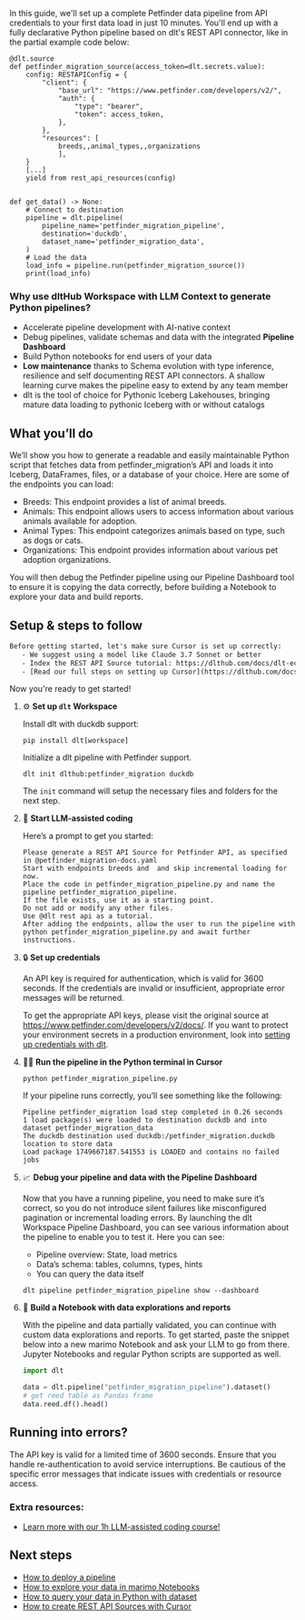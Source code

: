 In this guide, we'll set up a complete Petfinder data pipeline from API credentials to your first data load in just 10 minutes. You'll end up with a fully declarative Python pipeline based on dlt's REST API connector, like in the partial example code below:

```python-outcome
@dlt.source
def petfinder_migration_source(access_token=dlt.secrets.value):
    config: RESTAPIConfig = {
        "client": {
            "base_url": "https://www.petfinder.com/developers/v2/",
            "auth": {
                "type": "bearer",
                "token": access_token,
            },
        },
        "resources": [
            breeds,,animal_types,,organizations
            ],
    }
    [...]
    yield from rest_api_resources(config)


def get_data() -> None:
    # Connect to destination
    pipeline = dlt.pipeline(
        pipeline_name='petfinder_migration_pipeline',
        destination='duckdb',
        dataset_name='petfinder_migration_data', 
    )
    # Load the data
    load_info = pipeline.run(petfinder_migration_source())
    print(load_info) 
```

### Why use dltHub Workspace with LLM Context to generate Python pipelines?

- Accelerate pipeline development with AI-native context
- Debug pipelines, validate schemas and data with the integrated **Pipeline Dashboard**
- Build Python notebooks for end users of your data
- **Low maintenance** thanks to Schema evolution with type inference, resilience and self documenting REST API connectors. A shallow learning curve makes the pipeline easy to extend by any team member
- dlt is the tool of choice for Pythonic Iceberg Lakehouses, bringing mature data loading to pythonic Iceberg with or without catalogs

## What you’ll do

We’ll show you how to generate a readable and easily maintainable Python script that fetches data from petfinder_migration’s API and loads it into Iceberg, DataFrames, files, or a database of your choice. Here are some of the endpoints you can load:

- Breeds: This endpoint provides a list of animal breeds.
- Animals: This endpoint allows users to access information about various animals available for adoption.
- Animal Types: This endpoint categorizes animals based on type, such as dogs or cats.
- Organizations: This endpoint provides information about various pet adoption organizations.

You will then debug the Petfinder pipeline using our Pipeline Dashboard tool to ensure it is copying the data correctly, before building a Notebook to explore your data and build reports.

## Setup & steps to follow

```default
Before getting started, let's make sure Cursor is set up correctly:
   - We suggest using a model like Claude 3.7 Sonnet or better
   - Index the REST API Source tutorial: https://dlthub.com/docs/dlt-ecosystem/verified-sources/rest_api/ and add it to context as **@dlt rest api**
   - [Read our full steps on setting up Cursor](https://dlthub.com/docs/dlt-ecosystem/llm-tooling/cursor-restapi#23-configuring-cursor-with-documentation)
```

Now you're ready to get started!

1. ⚙️ **Set up `dlt` Workspace**
    
    Install dlt with duckdb support:
    ```shell
    pip install dlt[workspace]
    ```

    Initialize a dlt pipeline with Petfinder support.
    ```shell
    dlt init dlthub:petfinder_migration duckdb
    ```

    The `init` command will setup the necessary files and folders for the next step.
    
2. 🤠 **Start LLM-assisted coding**
    
    Here’s a prompt to get you started:
    
    ```prompt
    Please generate a REST API Source for Petfinder API, as specified in @petfinder_migration-docs.yaml 
    Start with endpoints breeds and  and skip incremental loading for now. 
    Place the code in petfinder_migration_pipeline.py and name the pipeline petfinder_migration_pipeline. 
    If the file exists, use it as a starting point. 
    Do not add or modify any other files. 
    Use @dlt rest api as a tutorial. 
    After adding the endpoints, allow the user to run the pipeline with python petfinder_migration_pipeline.py and await further instructions.
    ```

    
3. 🔒 **Set up credentials** 
    
    An API key is required for authentication, which is valid for 3600 seconds. If the credentials are invalid or insufficient, appropriate error messages will be returned.
    
    To get the appropriate API keys, please visit the original source at https://www.petfinder.com/developers/v2/docs/.
    If you want to protect your environment secrets in a production environment, look into [setting up credentials with dlt](https://dlthub.com/docs/walkthroughs/add_credentials).
    
4. 🏃‍♀️ **Run the pipeline in the Python terminal in Cursor**
    
    ```shell
    python petfinder_migration_pipeline.py
    ```
    
    If your pipeline runs correctly, you’ll see something like the following:
    
    ```shell
    Pipeline petfinder_migration load step completed in 0.26 seconds
    1 load package(s) were loaded to destination duckdb and into dataset petfinder_migration_data
    The duckdb destination used duckdb:/petfinder_migration.duckdb location to store data
    Load package 1749667187.541553 is LOADED and contains no failed jobs
    ```
    
5. 📈 **Debug your pipeline and data with the Pipeline Dashboard**

    Now that you have a running pipeline, you need to make sure it’s correct, so you do not introduce silent failures like misconfigured pagination or incremental loading errors. By launching the dlt Workspace Pipeline Dashboard, you can see various information about the pipeline to enable you to test it. Here you can see:
    - Pipeline overview: State, load metrics
    - Data’s schema: tables, columns, types, hints
    - You can query the data itself
    
    ```shell
    dlt pipeline petfinder_migration_pipeline show --dashboard
    ```
    
6. 🐍 **Build a Notebook with data explorations and reports**

    With the pipeline and data partially validated, you can continue with custom data explorations and reports. To get started, paste the snippet below into a new marimo Notebook and ask your LLM to go from there. Jupyter Notebooks and regular Python scripts are supported as well.

    
    ```python
    import dlt

   data = dlt.pipeline("petfinder_migration_pipeline").dataset()
   # get reed table as Pandas frame
   data.reed.df().head()
    ```

## Running into errors?

The API key is valid for a limited time of 3600 seconds. Ensure that you handle re-authentication to avoid service interruptions. Be cautious of the specific error messages that indicate issues with credentials or resource access.

### Extra resources:

- [Learn more with our 1h LLM-assisted coding course!](https://www.youtube.com/watch?v=GGid70rnJuM)

## Next steps

- [How to deploy a pipeline](https://dlthub.com/docs/walkthroughs/deploy-a-pipeline)
- [How to explore your data in marimo Notebooks](https://dlthub.com/docs/general-usage/dataset-access/marimo)
- [How to query your data in Python with dataset](https://dlthub.com/docs/general-usage/dataset-access/dataset)
- [How to create REST API Sources with Cursor](https://dlthub.com/docs/dlt-ecosystem/llm-tooling/cursor-restapi)
